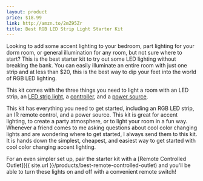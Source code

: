 ```yaml
---
layout: product
price: $18.99
link: http://amzn.to/2mZ95Zr
title: Best RGB LED Strip Light Starter Kit
---
```


Looking to add some accent lighting to your bedroom, part lighting for your dorm room, or general illumination for any room, but not sure where to start? This is the best starter kit to try out some LED lighting without breaking the bank. You can easily illuminate an entire room with just one strip and at less than $20, this is the best way to dip your feet into the world of RGB LED lighting.

This kit comes with the three things you need to light a room with an LED strip, an [LED strip light](), a [controller](), and a [power source]().


This kit has everything you need to get started, including an RGB LED strip, an IR remote control, and a power source. This kit is great for accent lighting, to create a party atmosphere, or to light your room in a fun way. Whenever a friend comes to me asking questions about cool color changing lights and are wondering where to get started, I always send them to this kit. It is hands down the simplest, cheapest, and easiest way to get started with cool color changing accent lighting.

For an even simpler set up, pair the starter kit with a [Remote Controlled Outlet]({{ site.url }}/products/best-remote-controlled-outlet) and you'll be able to turn these lights on and off with a convenient remote switch!
